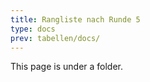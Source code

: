 ```yaml
---
title: Rangliste nach Runde 5
type: docs
prev: tabellen/docs/
---
```


This page is under a folder.
